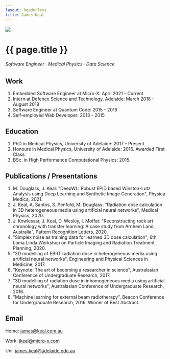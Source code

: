 ```yaml
---
layout: headerless
title: James Keal
---
```


<img class="profile-picture" src="{{ site.profile_picture }}">

# {{ page.title }}
###### Software Engineer · Medical Physics · Data Science

## Work

1. Embedded Software Engineer at Micro-X: April 2021 - Current
2. Intern at Defence Science and Technology, Adelaide: March 2018 - August 2018
3. Software Engineer at Quantum Code: 2015 - 2016
4. Self-employed Web Developer: 2013 - 2015

## Education

1. PhD in Medical Physics, University of Adelaide: 2017 - Present
2. Honours in Medical Physics, University of Adelaide: 2016. Awarded First Class.
3. BSc. in High Performance Computational Physics: 2015.

## Publications / Presentations

1. M. Douglass, J. Keal: "DeepWL: Robust EPID based Winston-Lutz Analysis using Deep Learning and Synthetic Image Generation", Physica Medica, 2021.
2. J. Keal, A. Santos, S. Penfold, M. Douglass: "Radiation dose calculation in 3D heterogeneous media using artificial neural networks", Medical Physics, 2020.
3. J. Kowlessar, J. Keal, D. Wesley, I. Moffat: "Reconstructing rock art chronology with transfer learning: A case study from Arnhem Land, Australia", Pattern Recognition Letters, 2020.
4. "Simplex noise as training data for learned 3D dose calculation", 6th Loma Linda Workshop on Particle Imaging and Radiation Treatment Planning, 2020.
5. "3D modelling of EBRT radiation dose in heterogeneous media using artificial neural networks", Engineering and Physical Sciences in Medicine, 2017.
6. "Keynote: The art of becoming a researcher in science", Australasian Conference of Undergraduate Research, 2017.
7. "3D modelling of radiation dose in inhomogeneous media using artificial neural networks", Australasian Conference of Undergraduate Research, 2016.
8. "Machine learning for external beam radiotherapy", Beacon Conference for Undergraduate Research, 2016. Winner of Best Abstract.

## Email

Home: [james@keal.com.au](mailto:j@keal.au)

Work: [jkeal@micro-x.com](mailto:jkeal@micro-x.com)

Uni: [james.keal@adelaide.edu.au](mailto:james.keal@adelaide.edu.au)

<!--

## Social

* [Twitter](https://twitter.com/_keeeal)
* [LinkedIn](https://www.linkedin.com/in/jkeal/)

-->

